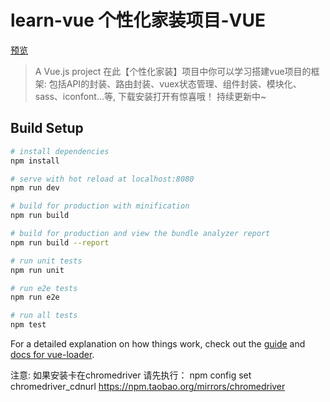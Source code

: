 # learn-vue 个性化家装项目-VUE
[预览](http://39.100.3.77:8999/)
> A Vue.js project
在此【个性化家装】项目中你可以学习搭建vue项目的框架: 包括API的封装、路由封装、vuex状态管理、组件封装、模块化、sass、iconfont...等, 下载安装打开有惊喜哦！
持续更新中~

## Build Setup

``` bash
# install dependencies
npm install

# serve with hot reload at localhost:8080
npm run dev

# build for production with minification
npm run build

# build for production and view the bundle analyzer report
npm run build --report

# run unit tests
npm run unit

# run e2e tests
npm run e2e

# run all tests
npm test
```

For a detailed explanation on how things work, check out the [guide](http://vuejs-templates.github.io/webpack/) and [docs for vue-loader](http://vuejs.github.io/vue-loader).


注意: 如果安装卡在chromedriver
请先执行： npm config set chromedriver_cdnurl https://npm.taobao.org/mirrors/chromedriver